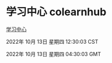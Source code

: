 # 学习中心 colearnhub
[学习中心](http://27.19.33.125:56308/colearnhub/)

2022年 10月 13日 星期四 12:30:03 CST

2022年 10月 13日 星期四 04:30:03 GMT
